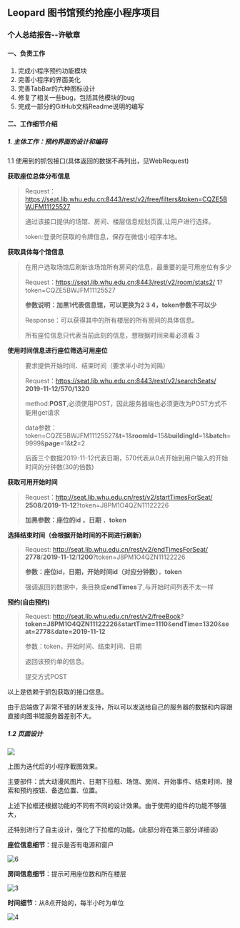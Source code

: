 ## Leopard 图书馆预约抢座小程序项目

### 个人总结报告--许敏章



#### 一、负责工作

1. 完成小程序预约功能模块
2. 完善小程序的界面美化
3. 完善TabBar的六种图标设计
4. 修复了相关一些bug，包括其他模块的bug
5. 完成一部分的GitHub文档Readme说明的编写

#### 二、工作细节介绍

##### 1. 主体工作：预约界面的设计和编码

1.1 使用到的抓包接口(具体返回的数据不再列出，见WebRequest)

**获取座位总体分布信息**

> Request：https://seat.lib.whu.edu.cn:8443/rest/v2/free/filters&token=CQZE5BWJFM11125527
>
>通过该接口提供的场馆、房间、楼层信息规划页面,让用户进行选择。
>
>token:登录时获取的令牌信息，保存在微信小程序本地。



**获取具体每个馆信息**

>在用户选取场馆后刷新该场馆所有房间的信息，最重要的是可用座位有多少
>
>Request：https://seat.lib.whu.edu.cn:8443/rest/v2/room/stats2/ **1**?token=CQZE5BWJFM11125527
>
>**参数说明：加黑1代表信息馆，可以更换为2 3 4，token参数不可以少**
>
>  Response：可以获得其中的所有楼层的所有房间的具体信息。
>
>   所有座位信息只代表当前此刻的信息，想根据时间来看必须看 3



**使用时间信息进行座位筛选可用座位**

>要求提供开始时间、结束时间（要求半小时为间隔）
>
>Request：https://seat.lib.whu.edu.cn:8443/rest/v2/searchSeats/  **2019-11-12/570/1320**  
>
>method:**POST**,必须使用POST，因此服务器端也必须更改为POST方式不能用get请求  
>
>data参数：token=CQZE5BWJFM11125527&**t**=1&**roomId**=15&**buildingId**=1&**batch**=9999&**page**=1&**t2**=2
>
> 后面三个数据2019-11-12代表日期，570代表从0点开始到用户输入的开始时间的分钟数(30的倍数)



**获取可用开始时间**

>Request：http://seat.lib.whu.edu.cn/rest/v2/startTimesForSeat/ **2508**/**2019-11-12**?token=J8PM1O4QZN11122226
>
>**加黑参数：座位的id  ，日期**  ，**token**



**选择结束时间（会根据开始时间的不同进行刷新）**

>Request:  http://seat.lib.whu.edu.cn/rest/v2/endTimesForSeat/ **2778**/**2019-11-12**/**1200**?token=J8PM1O4QZN11122226
>
>**参数：座位id，日期，开始时间id（对应分钟数）**，**token**
>
>强调返回的数据中，条目换成**endTimes**了,与开始时间列表不太一样



**预约(自由预约)**

>Request:  http://seat.lib.whu.edu.cn/rest/v2/freeBook?    **token=J8PM1O4QZN11122226**&**startTime=1110**&**endTime=1320**&**seat=2778**&**date=2019-11-12**
>
>参数：token，开始时间、结束时间、日期
>
>返回该预约单的信息。
>
>提交方式POST

以上是依赖于抓包获取的接口信息。

由于后端做了非常不错的转发支持，所以可以发送给自己的服务器的数据和内容跟直接向图书馆服务器差别不大。

##### 1.2 页面设计

![](images\P3\xmz\5.jpg)

上图为迭代后的小程序截图效果。

主要部件：武大动漫风图片、日期下拉框、场馆、房间、开始事件、结束时间、搜索和预约按钮、备选位置、位置。

上述下拉框还根据功能的不同有不同的设计效果。由于使用的组件的功能不够强大，

还特别进行了自主设计，强化了下拉框的功能。(此部分将在第三部分详细谈)



**座位信息细节**：提示是否有电源和窗户

![6](images\P3\xmz\6.jpg)



**房间信息细节**：提示可用座位数和所在楼层



![3](images\P3\xmz\3.jpg)



**时间细节**：从8点开始的，每半小时为单位

![4](images\P3\xmz\4.jpg)

